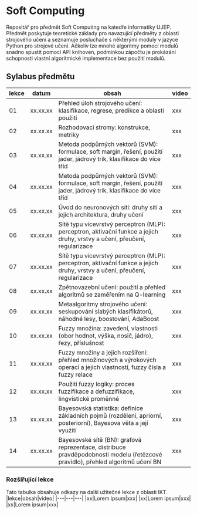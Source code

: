 # Soft Computing

Repositář pro předmět Soft Computing na katedře informatiky UJEP. Předmět poskytuje teoretické základy pro navazující 
předměty z oblasti strojového učení a seznamuje posluchače s některými moduly v jazyce Python pro strojové učení. Ačkoliv
lze mnohé algoritmy pomocí modulů snadno spustit pomocí API knihoven, podmínkou zápočtu je prokázání schopnosti vlastní
algoritmické implementace bez použití modulů.

## Sylabus předmětu

|lekce|datum|obsah|video|
|---|---|---|---|
|01|xx.xx.xx|Přehled úloh strojového učení: klasifikace, regrese, predikce a oblasti použití|xxx|
|02|xx.xx.xx|Rozhodovací stromy: konstrukce, metriky|xxx|
|03|xx.xx.xx|Metoda podpůrných vektorů (SVM): formulace, soft margin, řešení, použití jader, jádrový trik, klasifikace do více tříd|xxx|
|04|xx.xx.xx|Metoda podpůrných vektorů (SVM): formulace, soft margin, řešení, použití jader, jádrový trik, klasifikace do více tříd|xxx|
|05|xx.xx.xx|Úvod do neuronových sítí: druhy sítí a jejich architektura, druhy učení|xxx|
|06|xx.xx.xx|Sítě typu vícevrstvý perceptron (MLP): perceptron, aktivační funkce a jejich druhy, vrstvy a učení, přeučení, regularizace|xxx|
|07|xx.xx.xx|Sítě typu vícevrstvý perceptron (MLP): perceptron, aktivační funkce a jejich druhy, vrstvy a učení, přeučení, regularizace|xxx|
|08|xx.xx.xx|Zpětnovazební učení: použití a přehled algoritmů se zaměřením na Q-learning|xxx|
|09|xx.xx.xx|Metaalgoritmy strojového učení: seskupování slabých klasifikátorů, náhodné lesy, boostování, AdaBoost|xxx|
|10|xx.xx.xx|Fuzzy množina: zavedení, vlastnosti (obor hodnot, výška, nosič, jádro), řezy, příslušnost|xxx|
|11|xx.xx.xx|Fuzzy množiny a jejich rozšíření: přehled množinových a výrokových operací a jejich vlastností, fuzzy čísla a fuzzy relace|xxx|
|12|xx.xx.xx|Použití fuzzy logiky: proces fuzzifikace a defuzzifikace, lingvistické proměnné|xxx|
|13|xx.xx.xx|Bayesovská statistika: definice základních pojmů (rozdělení, apriorní, posteriorní), Bayesova věta a její využití|xxx|
|14|xx.xx.xx|Bayesovské sítě (BN): grafová reprezentace, distribuce pravděpodobnosti modelu (řetězcové pravidlo), přehled algoritmů učení BN|xxx|

### Rozšiřující lekce
Tato tabulka obsahuje odkazy na další užitečné lekce z oblasti IKT.
|lekce|obsah|video|
|---|---|---|
|xx|Lorem ipsum|xxx|
|xx|Lorem ipsum|xxx|
|xx|Lorem ipsum|xxx|
